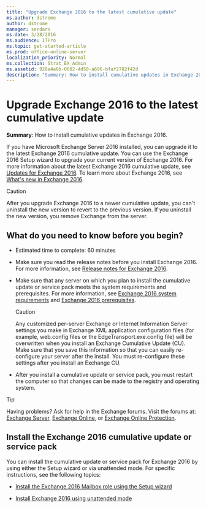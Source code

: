```yaml
---
title: "Upgrade Exchange 2016 to the latest cumulative update"
ms.author: dstrome
author: dstrome
manager: serdars
ms.date: 3/28/2016
ms.audience: ITPro
ms.topic: get-started-article
ms.prod: office-online-server
localization_priority: Normal
ms.collection: Strat_EX_Admin
ms.assetid: 928a4a0b-0082-4d50-a696-bfaf2782f42d
description: "Summary: How to install cumulative updates in Exchange 2016."
---
```


# Upgrade Exchange 2016 to the latest cumulative update

 **Summary**: How to install cumulative updates in Exchange 2016.
  
If you have Microsoft Exchange Server 2016 installed, you can upgrade it to the latest Exchange 2016 cumulative update. You can use the Exchange 2016 Setup wizard to upgrade your current version of Exchange 2016. For more information about the latest Exchange 2016 cumulative update, see [Updates for Exchange 2016](../new-features/updates.md). To learn more about Exchange 2016, see [What's new in Exchange 2016](../new-features/new-features.md).
  
> [!CAUTION]
> After you upgrade Exchange 2016 to a newer cumulative update, you can't uninstall the new version to revert to the previous version. If you uninstall the new version, you remove Exchange from the server. 
  
## What do you need to know before you begin?

- Estimated time to complete: 60 minutes
    
- Make sure you read the release notes before you install Exchange 2016. For more information, see [Release notes for Exchange 2016](../release-notes.md).
    
- Make sure that any server on which you plan to install the cumulative update or service pack meets the system requirements and prerequisites. For more information, see [Exchange 2016 system requirements](system-requirements.md) and [Exchange 2016 prerequisites](prerequisites.md).
    
    > [!CAUTION]
    > Any customized per-server Exchange or Internet Information Server settings you make in Exchange XML application configuration files (for example, web.config files or the EdgeTransport.exe.config file) will be overwritten when you install an Exchange Cumulative Update (CU). Make sure that you save this information so that you can easily re-configure your server after the install. You must re-configure these settings after you install an Exchange CU. 
  
- After you install a cumulative update or service pack, you must restart the computer so that changes can be made to the registry and operating system.
    
> [!TIP]
> Having problems? Ask for help in the Exchange forums. Visit the forums at: [Exchange Server](https://go.microsoft.com/fwlink/p/?linkId=60612), [Exchange Online](https://go.microsoft.com/fwlink/p/?linkId=267542), or [Exchange Online Protection](https://go.microsoft.com/fwlink/p/?linkId=285351). 
  
## Install the Exchange 2016 cumulative update or service pack

You can install the cumulative update or service pack for Exchange 2016 by using either the Setup wizard or via unattended mode. For specific instructions, see the following topics:
  
- [Install the Exchange 2016 Mailbox role using the Setup wizard](deploy-new-installations/install-mailbox-role.md)
    
- [Install Exchange 2016 using unattended mode](deploy-new-installations/unattended-installs.md)
    

